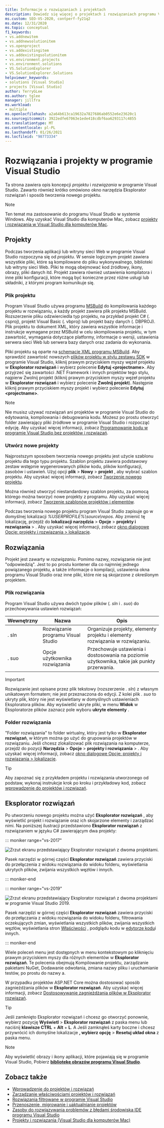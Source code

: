 ```yaml
---
title: Informacje o rozwiązaniach i projektach
description: Dowiedz się więcej o projektach i rozwiązaniach programu Visual Studio, sposobach tworzenia nowych projektów na podstawie szablonu oraz sposobie wyświetlania & zarządzania projektami w programie Eksplorator rozwiązań.
ms.custom: SEO-VS-2020, contperf-fy21q2
ms.date: 12/31/2020
ms.topic: conceptual
f1_keywords:
- vs.addnewitem
- vs.addnewsolutionitem
- vs.openproject
- vs.addexistingitem
- vs.addexistingsolutionitem
- vs.environment.projects
- vs.environment.solutions
- VS.SolutionExplorer
- VS.SolutionExplorer.Solutions
helpviewer_keywords:
- solutions [Visual Studio]
- projects [Visual Studio]
author: TerryGLee
ms.author: tglee
manager: jillfra
ms.workload:
- multiple
ms.openlocfilehash: a2a64b613ca19632a7827686ab0552e6e23620c1
ms.sourcegitcommit: 3922edfe67063e1ede418cdbf6aa6293117c4855
ms.translationtype: MT
ms.contentlocale: pl-PL
ms.lasthandoff: 01/26/2021
ms.locfileid: "98773334"
---
```

# <a name="solutions-and-projects-in-visual-studio"></a>Rozwiązania i projekty w programie Visual Studio

Ta strona zawiera opis koncepcji *projektu* i *rozwiązania* w programie Visual Studio. Zawarto również krótko omówiono okno narzędzia Eksplorator rozwiązań i sposób tworzenia nowego projektu.

> [!NOTE]
> Ten temat ma zastosowanie do programu Visual Studio w systemie Windows. Aby uzyskać Visual Studio dla komputerów Mac, zobacz [projekty i rozwiązania w Visual Studio dla komputerów Mac](/visualstudio/mac/projects-and-solutions).

## <a name="projects"></a>Projekty

Podczas tworzenia aplikacji lub witryny sieci Web w programie Visual Studio rozpoczyna się od *projektu*. W sensie logicznym projekt zawiera wszystkie pliki, które są kompilowane do pliku wykonywalnego, biblioteki lub witryny sieci Web. Pliki te mogą obejmować kod źródłowy, ikony, obrazy, pliki danych itd. Projekt zawiera również ustawienia kompilatora i inne pliki konfiguracji, które mogą być konieczne przez różne usługi lub składniki, z którymi program komunikuje się.

### <a name="project-file"></a>Plik projektu

Program Visual Studio używa programu [MSBuild](../msbuild/msbuild.md) do kompilowania każdego projektu w rozwiązaniu, a każdy projekt zawiera plik projektu MSBuild. Rozszerzenie pliku odzwierciedla typ projektu, na przykład projekt C# (. csproj), projekt Visual Basic (. vbproj) lub projekt bazy danych (. DBPROJ). Plik projektu to dokument XML, który zawiera wszystkie informacje i instrukcje wymagane przez MSBuild w celu skompilowania projektu, w tym zawartość, wymagania dotyczące platformy, informacje o wersji, ustawienia serwera sieci Web lub serwera bazy danych oraz zadania do wykonania.

Pliki projektu są oparte na [schemacie XML programu MSBuild](../msbuild/msbuild-project-file-schema-reference.md). Aby sprawdzić zawartość nowszych [plików projektu w stylu zestawu SDK](../msbuild/how-to-use-project-sdk.md) w programie Visual Studio, kliknij prawym przyciskiem myszy węzeł projektu w **Eksplorator rozwiązań** i wybierz polecenie **Edytuj \<projectname\>**. Aby przyjrzeć się zawartości .NET Framework i innych projektów tego stylu, najpierw Zwolnij projekt (kliknij prawym przyciskiem myszy węzeł projektu w **Eksplorator rozwiązań** i wybierz polecenie **Zwolnij projekt**). Następnie kliknij prawym przyciskiem myszy projekt i wybierz polecenie **Edytuj \<projectname\>**.

> [!NOTE]
> Nie musisz używać rozwiązań ani projektów w programie Visual Studio do edytowania, kompilowania i debugowania kodu. Możesz po prostu otworzyć folder zawierający pliki źródłowe w programie Visual Studio i rozpocząć edycję. Aby uzyskać więcej informacji, zobacz [Programowanie kodu w programie Visual Studio bez projektów i rozwiązań](../ide/develop-code-in-visual-studio-without-projects-or-solutions.md).

### <a name="create-new-projects"></a>Utwórz nowe projekty

Najprostszym sposobem tworzenia nowego projektu jest użycie szablonu projektu dla tego typu projektu. Szablon projektu zawiera podstawowy zestaw wstępnie wygenerowanych plików kodu, plików konfiguracji, zasobów i ustawień. Użyj opcji **plik**  >  **Nowy**  >  **projekt** , aby wybrać szablon projektu. Aby uzyskać więcej informacji, zobacz [Tworzenie nowego projektu](create-new-project.md).

Można również utworzyć niestandardowy szablon projektu, za pomocą którego można tworzyć nowe projekty z programu. Aby uzyskać więcej informacji, zobacz [Tworzenie szablonów projektów i elementów](../ide/creating-project-and-item-templates.md).

Podczas tworzenia nowego projektu program Visual Studio zapisuje go w domyślnej lokalizacji *%USERPROFILE%\source\repos*. Aby zmienić tę lokalizację, przejdź do **lokalizacji narzędzia**  >  **Opcje**  >  **projekty i rozwiązania**  >  . Aby uzyskać więcej informacji, zobacz [okno dialogowe Opcje: projekty i rozwiązania > lokalizacje](./reference/projects-solutions-locations-options.md).

## <a name="solutions"></a>Rozwiązania

Projekt jest zawarty w *rozwiązaniu*. Pomimo nazwy, rozwiązanie nie jest "odpowiedzią". Jest to po prostu kontener dla co najmniej jednego powiązanego projektu, a także informacje o kompilacji, ustawienia okna programu Visual Studio oraz inne pliki, które nie są skojarzone z określonym projektem.

### <a name="solution-file"></a>Plik rozwiązania

Program Visual Studio używa dwóch typów plików (*. sln* i *. suo*) do przechowywania ustawień rozwiązań:

|Wewnętrzny|Nazwa|Opis|
|---------------|----------|-----------------|
|. sln|Rozwiązanie programu Visual Studio|Organizuje projekty, elementy projektu i elementy rozwiązania w rozwiązaniu.|
|. suo|Opcje użytkownika rozwiązania|Przechowuje ustawienia i dostosowania na poziomie użytkownika, takie jak punkty przerwania.|

> [!IMPORTANT]
> Rozwiązanie jest opisane przez plik tekstowy (rozszerzenie *. sln*) z własnym unikatowym formatem; nie jest przeznaczona do edycji. Z kolei plik *. suo* to ukryty plik, który nie jest wyświetlany w domyślnych ustawieniach Eksploratora plików. Aby wyświetlić ukryte pliki, w menu **Widok** w Eksploratorze plików zaznacz pole wyboru **ukryte elementy** .

### <a name="solution-folder"></a>Folder rozwiązania

"Folder rozwiązania" to folder wirtualny, który jest tylko w **Eksplorator rozwiązań**, w którym można go użyć do grupowania projektów w rozwiązaniu. Jeśli chcesz zlokalizować plik rozwiązania na komputerze, przejdź do pozycji **Narzędzia**  >  **Opcje**  >  **projekty i rozwiązania**  >  . Aby uzyskać więcej informacji, zobacz [okno dialogowe Opcje: projekty i rozwiązania > lokalizacje](./reference/projects-solutions-locations-options.md).

> [!TIP]
> Aby zapoznać się z przykładem projektu i rozwiązania utworzonego od podstaw, wykonaj instrukcje krok po kroku i przykładowy kod, zobacz [wprowadzenie do projektów i rozwiązań](../get-started/tutorial-projects-solutions.md).

## <a name="solution-explorer"></a>Eksplorator rozwiązań

Po utworzeniu nowego projektu można użyć **Eksplorator rozwiązań** , aby wyświetlić projekt i rozwiązanie oraz ich skojarzone elementy i zarządzać nimi. Na poniższej ilustracji przedstawiono **Eksplorator rozwiązań** z rozwiązaniem w języku C# zawierającym dwa projekty:

::: moniker range="vs-2017"

![Zrzut ekranu przedstawiający Eksplorator rozwiązań z dwoma projektami.](../ide/media/vs2015_solution_explorer.png)

Pasek narzędzi w górnej części **Eksplorator rozwiązań** zawiera przyciski do przełączenia z widoku rozwiązania do widoku folderu, wyświetlania ukrytych plików, zwijania wszystkich węzłów i innych.

::: moniker-end

::: moniker range="vs-2019"

![Zrzut ekranu przedstawiający Eksplorator rozwiązań z dwoma projektami w programie Visual Studio 2019.](../ide/media/solution-explorer.png)

Pasek narzędzi w górnej części **Eksplorator rozwiązań** zawiera przyciski do przełączania z widoku rozwiązania do widoku folderu, filtrowania oczekujących zmian, wyświetlania wszystkich plików, zwijania wszystkich węzłów, wyświetlania stron [Właściwości](managing-project-and-solution-properties.md) , podglądu kodu w [edytorze kodu](writing-code-in-the-code-and-text-editor.md)i innych.

::: moniker-end

Wiele poleceń menu jest dostępnych w menu kontekstowym po kliknięciu prawym przyciskiem myszy dla różnych elementów w **Eksplorator rozwiązań**. Te polecenia obejmują Kompilowanie projektu, zarządzanie pakietami NuGet, Dodawanie odwołania, zmiana nazwy pliku i uruchamianie testów, po prostu do nazwy a.

W przypadku projektów ASP.NET Core można dostosować sposób zagnieżdżania plików w **Eksplorator rozwiązań**. Aby uzyskać więcej informacji, zobacz [Dostosowywanie zagnieżdżania plików w Eksplorator rozwiązań](file-nesting-solution-explorer.md).

> [!TIP]
> Jeśli zamknięto Eksplorator rozwiązań i chcesz go otworzyć ponownie, wybierz pozycję **Wyświetl**  >  **Eksplorator rozwiązań** z paska menu lub naciśnij **klawisze CTRL** + **Alt** + **L**. A Jeśli zamknąłeś karty boczne i chcesz przywrócić ich domyślne lokalizacje **, wybierz opcję**  >  **Resetuj układ okna** z paska menu.

> [!NOTE]
> Aby wyświetlić obrazy i ikony aplikacji, które pojawiają się w programie Visual Studio, Pobierz [**bibliotekę obrazów programu Visual Studio**](https://www.microsoft.com/download/details.aspx?id=35825).

## <a name="see-also"></a>Zobacz także

- [Wprowadzenie do projektów i rozwiązań](../get-started/tutorial-projects-solutions.md)
- [Zarządzanie właściwościami projektów i rozwiązań](managing-project-and-solution-properties.md)
- [Rozwiązania filtrowane w programie Visual Studio](filtered-solutions.md)
- [Przenoszenie, migrowanie i uaktualnianie projektów](../porting/port-migrate-and-upgrade-visual-studio-projects.md)
- [Zasoby do rozwiązywania problemów z błędami środowiska IDE programu Visual Studio](./reference/resources-for-troubleshooting-integrated-development-environment-errors.md)
- [Projekty i rozwiązania (Visual Studio dla komputerów Mac)](/visualstudio/mac/projects-and-solutions)